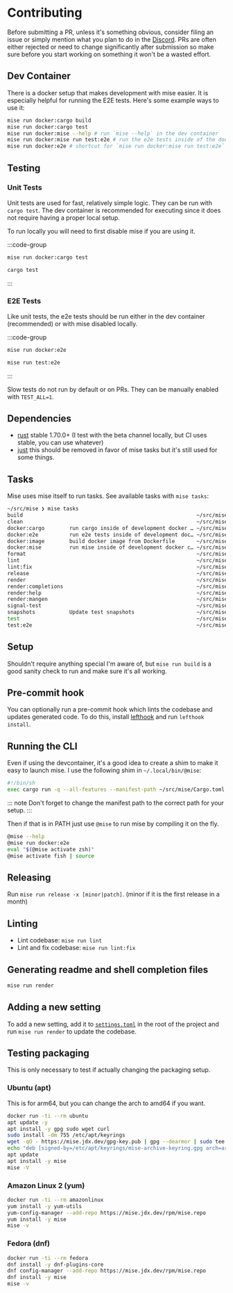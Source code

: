 # Contributing

Before submitting a PR, unless it's something obvious, consider filing an issue or simply mention what you plan to do in the [Discord](https://discord.gg/UBa7pJUN7Z).
PRs are often either rejected or need to change significantly after submission so make sure before you start working on something it won't be a wasted effort.

## Dev Container

There is a docker setup that makes development with mise easier. It is especially helpful for running the E2E tests.
Here's some example ways to use it:

```sh
mise run docker:cargo build
mise run docker:cargo test
mise run docker:mise --help # run `mise --help` in the dev container
mise run docker:mise run test:e2e # run the e2e tests inside of the docker container
mise run docker:e2e # shortcut for `mise run docker:mise run test:e2e`
```

## Testing

### Unit Tests

Unit tests are used for fast, relatively simple logic. They can be run with `cargo test`. The dev container is recommended
for executing since it does not require having a proper local setup.

To run locally you will need to first disable mise if you are using it.

:::code-group

```sh [dev container]
mise run docker:cargo test
```

```sh [local]
cargo test
```

:::

### E2E Tests

Like unit tests, the e2e tests should be run either in the dev container (recommended) or with mise disabled locally.

:::code-group

```sh [dev container]
mise run docker:e2e
```

```sh [local]
mise run test:e2e
```

:::

Slow tests do not run by default or on PRs. They can be manually enabled with `TEST_ALL=1`.

## Dependencies

- [rust](https://www.rust-lang.org/) stable 1.70.0+ (I test with the beta channel locally, but CI uses stable, you can use whatever)
- [just](https://github.com/casey/just) this should be removed in favor of mise tasks but it's still used for some things.

## Tasks

Mise uses mise itself to run tasks. See available tasks with `mise tasks`:

```sh
~/src/mise ❯ mise tasks
build                                                        ~/src/mise/.mise.toml          
clean                                                        ~/src/mise/.mise.toml          
docker:cargo        run cargo inside of development docker … ~/src/mise/.mise.toml          
docker:e2e          run e2e tests inside of development doc… ~/src/mise/.mise.toml          
docker:image        build docker image from Dockerfile       ~/src/mise/.mise.toml          
docker:mise         run mise inside of development docker c… ~/src/mise/.mise.toml          
format                                                       ~/src/mise/.mise.toml          
lint                                                         ~/src/mise/.mise/config.toml   
lint:fix                                                     ~/src/mise/.mise.toml          
release                                                      ~/src/mise/.mise.toml          
render                                                       ~/src/mise/.mise.toml          
render:completions                                           ~/src/mise/.mise.toml          
render:help                                                  ~/src/mise/.mise.toml          
render:mangen                                                ~/src/mise/.mise.toml          
signal-test                                                  ~/src/mise/.mise.toml          
snapshots           Update test snapshots                    ~/src/mise/.mise.toml          
test                                                         ~/src/mise/.mise.toml          
test:e2e                                                     ~/src/mise/.mise.toml          
```

## Setup

Shouldn't require anything special I'm aware of, but `mise run build` is a good sanity check to run and make sure it's all working.

## Pre-commit hook

You can optionally run a pre-commit hook which lints the codebase and updates generated code.
To do this, install [lefthook](https://github.com/evilmartians/lefthook) and run `lefthook install`.

## Running the CLI

Even if using the devcontainer, it's a good idea to create a shim to make it easy to launch mise. I use the following shim
in `~/.local/bin/@mise`:

```sh
#!/bin/sh
exec cargo run -q --all-features --manifest-path ~/src/mise/Cargo.toml -- "$@"
```

::: note
Don't forget to change the manifest path to the correct path for your setup.
:::

Then if that is in PATH just use `@mise` to run mise by compiling it on the fly.

```sh
@mise --help
@mise run docker:e2e
eval "$(@mise activate zsh)"
@mise activate fish | source
```

## Releasing

Run `mise run release -x [minor|patch]`. (minor if it is the first release in a month)

## Linting

- Lint codebase: `mise run lint`
- Lint and fix codebase: `mise run lint:fix`

## Generating readme and shell completion files

```sh
mise run render
```

## Adding a new setting

To add a new setting, add it to [`settings.toml`](https://github.com/jdx/mise/blob/main/settings.toml) in the root of the project and run `mise run render` to update the codebase.

## Testing packaging

This is only necessary to test if actually changing the packaging setup.

### Ubuntu (apt)

This is for arm64, but you can change the arch to amd64 if you want.

```sh
docker run -ti --rm ubuntu
apt update -y
apt install -y gpg sudo wget curl
sudo install -dm 755 /etc/apt/keyrings
wget -qO - https://mise.jdx.dev/gpg-key.pub | gpg --dearmor | sudo tee /etc/apt/keyrings/mise-archive-keyring.gpg 1> /dev/null
echo "deb [signed-by=/etc/apt/keyrings/mise-archive-keyring.gpg arch=arm64] https://mise.jdx.dev/deb stable main" | sudo tee /etc/apt/sources.list.d/mise.list
apt update
apt install -y mise
mise -V
```

### Amazon Linux 2 (yum)

```sh
docker run -ti --rm amazonlinux
yum install -y yum-utils
yum-config-manager --add-repo https://mise.jdx.dev/rpm/mise.repo
yum install -y mise
mise -v
```

### Fedora (dnf)

```sh
docker run -ti --rm fedora
dnf install -y dnf-plugins-core
dnf config-manager --add-repo https://mise.jdx.dev/rpm/mise.repo
dnf install -y mise
mise -v
```
